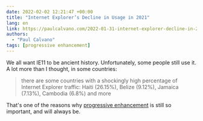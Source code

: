 ```yaml
---
date: 2022-02-02 12:21:47 +00:00
title: "Internet Explorer’s Decline in Usage in 2021"
lang: en
link: https://paulcalvano.com/2022-01-31-internet-explorer-decline-in-2021/
authors:
  - "Paul Calvano"
tags: [progressive enhancement]
---
```


We all want IE11 to be ancient history. Unfortunately, some people still use it. A lot more than I thought, in some countries:

> there are some countries with a shockingly high percentage of Internet Explorer traffic: Haiti (26.15%), Belize (9.12%), Jamaica (7.13%), Cambodia (6.8%) and more

That's one of the reasons why [progressive enhancement](/tags/progressive-enhancement/) is still so important, and will always be.

